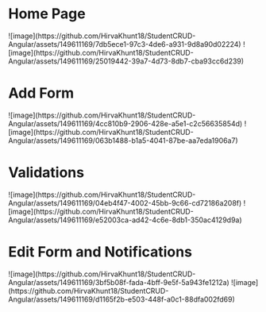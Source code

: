 <h1> Home Page</h1>
![image](https://github.com/HirvaKhunt18/StudentCRUD-Angular/assets/149611169/7db5ece1-97c3-4de6-a931-9d8a90d02224)
![image](https://github.com/HirvaKhunt18/StudentCRUD-Angular/assets/149611169/25019442-39a7-4d73-8db7-cba93cc6d239)

<h1>Add Form</h1>
![image](https://github.com/HirvaKhunt18/StudentCRUD-Angular/assets/149611169/4cc810b9-2906-428e-a5e1-c2c56635854d)
![image](https://github.com/HirvaKhunt18/StudentCRUD-Angular/assets/149611169/063b1488-b1a5-4041-87be-aa7eda1906a7)

<h1>Validations</h1>
![image](https://github.com/HirvaKhunt18/StudentCRUD-Angular/assets/149611169/04eb4f47-4002-45bb-9c66-cd72186a208f)
![image](https://github.com/HirvaKhunt18/StudentCRUD-Angular/assets/149611169/e52003ca-ad42-4c6e-8db1-350ac4129d9a)

<h1>Edit Form and Notifications</h1>
![image](https://github.com/HirvaKhunt18/StudentCRUD-Angular/assets/149611169/3bf5b08f-fada-4bff-9e5f-5a943fe1212a)
![image](https://github.com/HirvaKhunt18/StudentCRUD-Angular/assets/149611169/d1165f2b-e503-448f-a0c1-88dfa002fd69)








